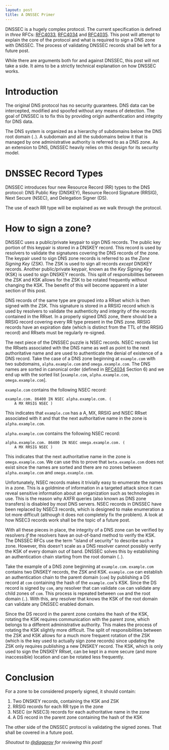 ```yaml
---
layout: post
title: A DNSSEC Primer
---
```


DNSSEC is a hugely complex protocol. The current specification is defined in
*three* RFCs: [RFC4033], [RFC4034] and [RFC4035]. This post will attempt to
explain the core of the protocol and what is required to sign a DNS zone with
DNSSEC. The process of validating DNSSEC records shall be left for a future
post.

While there are arguments both for and against DNSSEC, this post will not
take a side. It aims to be a strictly technical explanation on how DNSSEC
works.

# Introduction

The original DNS protocol has no security guarantees. DNS data can be
intercepted, modified and spoofed without any means of detection. The goal of
DNSSEC is to fix this by providing origin authentication and integrity for DNS
data.

The DNS system is organized as a hierarchy of subdomains below the DNS root
domain (`.`). A subdomain and all the subdomains below it that is managed by
one administrative authority is referred to as a DNS zone. As an extension to
DNS, DNSSEC heavily relies on this design for its security model.

# DNSSEC Record Types

DNSSEC introduces four new Resource Record (RR) types to the DNS protocol: DNS
Public Key (DNSKEY), Resource Record Signature (RRSIG), Next Secure (NSEC), and
Delegation Signer (DS).

The use of each RR type will be explained as we walk through the protocol.

# How to sign a zone?

DNSSEC uses a public/private keypair to sign DNS records. The public key
portion of this keypair is stored in a DNSKEY record. This record is used by
resolvers to validate the signatures covering the DNS records of the zone. The
keypair used to sign DNS zone records is referred to as the *Zone Signing Key*
(ZSK). The ZSK is used to sign all records *except* DNSKEY records. Another
public/private keypair, known as the *Key Signing Key* (KSK)  is used to sign
DNSKEY records. This split of responsibilities between the ZSK and KSK allows
for the ZSK to be rotated frequently without changing the KSK. The benefit of
this will become apparent in a later section of this post.

DNS records of the same type are grouped into a RRset which is then signed with
the ZSK. This signature is stored in a RRSIG record which is used by resolvers
to validate the authenticity and integrity of the records contained in the
RRset. In a properly signed DNS zone, there should be a RRSIG record covering
every RR type present in the DNS zone. RRSIG records have an expiration date
(which is distinct from the TTL of the RRSIG record) and RRsets must be
regularly re-signed.

The next piece of the DNSSEC puzzle is NSEC records. NSEC records list the
RRsets associated with the DNS name as well as point to the next authoritative
name and are used to authenticate the denial of existence of a DNS record.
Take the case of a DNS zone beginning at `example.com` with two subdomains,
`alpha.example.com` and `omega.example.com`. The DNS names are sorted in
canonical order (defined in [RFC4034] Section 6) and we end up with the
sorted list [`example.com`, `alpha.example.com`, `omega.example.com`].

`example.com` contains the following NSEC record:

```shell
example.com. 86400 IN NSEC alpha.example.com. (
	A MX RRSIG NSEC )
```

This indicates that `example.com` has a A, MX, RRSIG and NSEC RRset associated
with it and that the next authoritative name in the zone is `alpha.example.com`.

`alpha.example.com` contains the following NSEC record:

```shell
alpha.example.com. 86400 IN NSEC omega.example.com. (
	A MX RRSIG NSEC )
```

This indicates that the next authoritative name in the zone is
`omega.example.com`. We can use this to prove that `beta.example.com` does not
exist since the names are sorted and there are no zones between
`alpha.example.com` and `omega.example.com`.

Unfortunately, NSEC records makes it trivially easy to enumerate the names in
a zone. This is a goldmine of information in a targeted attack since it can
reveal sensitive information about an organization such as technologies in use.
This is the reason why AXFR queries (also known as DNS zone transfers) is
disabled by most DNS servers. NSEC records in DNSSEC have been replaced by
NSEC3 records, which is designed to make enumeration a lot more difficult
(although it does not completely fix the problem). A look at how NSEC3 records
work shall be the topic of a future post.

With all these pieces in place, the integrity of a DNS zone can be verified by
resolvers *if* the resolvers have an out-of-band method to verify the KSK. The
DNSSEC RFCs use the term "island of security" to describe such a zone.
However, this doesn't scale as a DNS resolver cannot possibly verify the
KSK of every domain out of band. DNSSEC solves this by establishing an
authentication chain starting from the root domain (`.`).

Take the example of a DNS zone beginning at `example.com`. `example.com`
contains two DNSKEY records, the ZSK and KSK. `example.com` can establish an
authentication chain to the parent domain (`com`) by publishing a DS record at
`com` containing the hash of the `example.com`'s KSK. Since the DS record is
signed by `com`, any resolver that can validate `com` can validate any child
zones of `com`. This process is repeated between `com` and the root domain
(`.`). With this, any resolver that knows the KSK of the root domain can
validate any DNSSEC enabled domain.

Since the DS record in the parent zone contains the hash of the KSK, rotating
the KSK requires communication with the parent zone, which belongs to a
different administrative authority. This makes the process of rotating the KSK
slightly more difficult. The split of responsibilities between the ZSK and KSK
allows for a much more frequent rotation of the ZSK (which is the key used to
actually sign zone records) since updating the ZSK only requires publishing a
new DNSKEY record. The KSK, which is only used to sign the DNSKEY RRset, can
be kept in a more secure (and more inaccessible) location and can be rotated
less frequently.

# Conclusion

For a zone to be considered properly signed, it should contain:

1. Two DNSKEY records, containing the KSK and ZSK
2. RRSIG records for each RR type in the zone
3. NSEC (or NSEC3) records for each authoritative name in the zone
4. A DS record in the parent zone containing the hash of the KSK

The other side of the DNSSEC protocol is validating the signed zones. That
shall be covered in a future post.

*Shoutout to [@diagprov][diagprov-twitter] for reviewing this post!*

[diagprov-twitter]: https://twitter.com/diagprov
[rfc4033]: https://datatracker.ietf.org/doc/html/rfc4033
[rfc4034]: https://datatracker.ietf.org/doc/html/rfc4034
[rfc4035]: https://datatracker.ietf.org/doc/html/rfc4035
